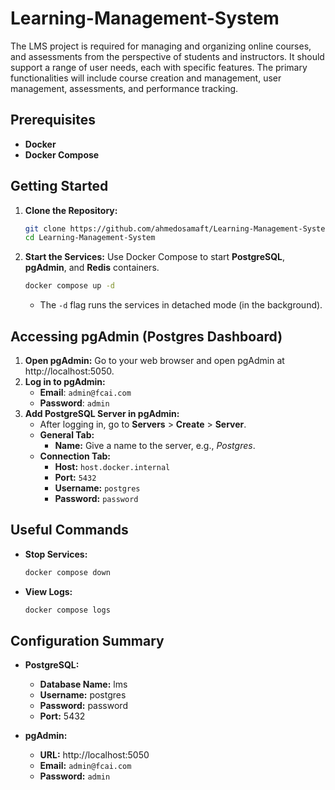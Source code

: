 # Learning-Management-System

The LMS project is required for managing and organizing online courses, and assessments from the perspective of students
and instructors. It should support a range of user needs, each with specific features. The primary functionalities will
include course creation and management, user management, assessments, and performance tracking.

## Prerequisites

- **Docker**
- **Docker Compose**

## Getting Started

1. **Clone the Repository:**
    ``` bash
    git clone https://github.com/ahmedosamaft/Learning-Management-System.git
    cd Learning-Management-System
    ```
2. **Start the Services:** Use Docker Compose to start **PostgreSQL**, **pgAdmin**, and **Redis** containers.
     ``` bash
    docker compose up -d
    ```
    - The `-d` flag runs the services in detached mode (in the background).

## Accessing pgAdmin (Postgres Dashboard)

1. **Open pgAdmin:** Go to your web browser and open pgAdmin at http://localhost:5050.
2. **Log in to pgAdmin:**
    - **Email**: `admin@fcai.com`
    - **Password**: `admin`
3. **Add PostgreSQL Server in pgAdmin:**
    - After logging in, go to **Servers** > **Create** > **Server**.
    - **General Tab:**
        - **Name:** Give a name to the server, e.g., _Postgres_.
    - **Connection Tab:**
        - **Host:** `host.docker.internal`
        - **Port:** `5432`
        - **Username:** `postgres`
        - **Password:** `password`

## Useful Commands

- **Stop Services:**
  ``` bash
  docker compose down
  ```
- **View Logs:**
  ``` bash
  docker compose logs
  ```

## Configuration Summary

- **PostgreSQL:**

    - **Database Name:** lms
    - **Username:** postgres
    - **Password:** password
    - **Port:** 5432

- **pgAdmin:**

    - **URL:** http://localhost:5050
    - **Email:** `admin@fcai.com`
    - **Password:** `admin`